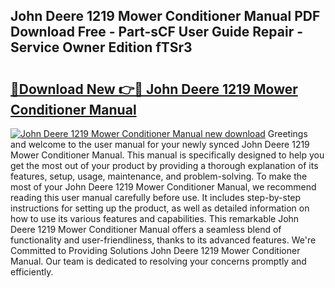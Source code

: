 ## John Deere 1219 Mower Conditioner Manual PDF Download Free - Part-sCF User Guide Repair - Service Owner Edition fTSr3

# <h2><a href="http://bc97071.oget.top/?id=John+Deere+1219+Mower+Conditioner+Manual">🔗Download New 👉🔴 John Deere 1219 Mower Conditioner Manual</a></h2>

[![John Deere 1219 Mower Conditioner Manual new download](https://i.imgur.com/5g1atiW.png)](http://bc97071.oget.top/?id=John+Deere+1219+Mower+Conditioner+Manual)
Greetings and welcome to the user manual for your newly synced John Deere 1219 Mower Conditioner Manual. This manual is specifically designed to help you get the most out of your product by providing a thorough explanation of its features, setup, usage, maintenance, and problem-solving. To make the most of your John Deere 1219 Mower Conditioner Manual, we recommend reading this user manual carefully before use. It includes step-by-step instructions for setting up the product, as well as detailed information on how to use its various features and capabilities. This remarkable John Deere 1219 Mower Conditioner Manual offers a seamless blend of functionality and user-friendliness, thanks to its advanced features. We're Committed to Providing Solutions John Deere 1219 Mower Conditioner Manual. Our team is dedicated to resolving your concerns promptly and efficiently.
